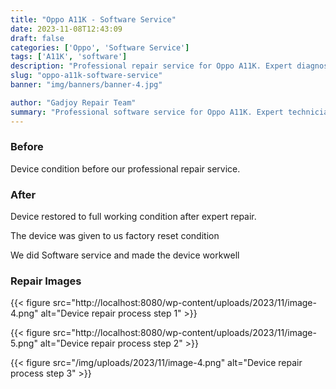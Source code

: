 ```yaml
---
title: "Oppo A11K - Software Service"
date: 2023-11-08T12:43:09
draft: false
categories: ['Oppo', 'Software Service']
tags: ['A11K', 'software']
description: "Professional repair service for Oppo A11K. Expert diagnosis and quality repairs in Bangalore."
slug: "oppo-a11k-software-service"
banner: "img/banners/banner-4.jpg"

author: "Gadjoy Repair Team"
summary: "Professional software service for Oppo A11K. Expert technicians, quality parts, warranty included."
---
```


### Before

Device condition before our professional repair service.

### After

Device restored to full working condition after expert repair.

The device was given to us factory reset condition

We did Software service and made the device workwell

### Repair Images

{{< figure src="http://localhost:8080/wp-content/uploads/2023/11/image-4.png" alt="Device repair process step 1" >}}

{{< figure src="http://localhost:8080/wp-content/uploads/2023/11/image-5.png" alt="Device repair process step 2" >}}

{{< figure src="/img/uploads/2023/11/image-4.png" alt="Device repair process step 3" >}}

